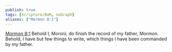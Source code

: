 ```yaml
---
publish: true
tags: [Scripture/BoM, noGraph]
aliases: ["Mormon 8:1"]
---
```

[Mormon 8:1](https://churchofjesuschrist.org/study/scriptures/bofm/morm/8?lang=eng&id=p1#p1) Behold I, Moroni, do finish the record of my father, Mormon. Behold, I have but few things to write, which things I have been commanded by my father.
